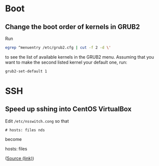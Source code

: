 Boot
====

Change the boot order of kernels in GRUB2
-----------------------------------------

Run

```sh
egrep ^menuentry /etc/grub2.cfg | cut -f 2 -d \'
```

to see the list of available kernels in the GRUB2 menu. Assuming that you want to make the
second listed kernel your default one, run:

```sh
grub2-set-default 1
```


SSH
===

Speed up sshing into CentOS VirtualBox
--------------------------------------

Edit `/etc/nsswitch.cong` so that

    # hosts: files nds

become

   hosts: files

([Source (link)](http://www.linuxquestions.org/questions/linux-newbie-8/why-it%27s-slow-to-ssh-connect-to-a-ubuntu-on-a-virtualbox-vm-4175536728/#post5333757))
